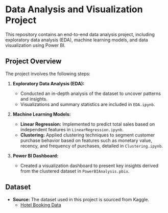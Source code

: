 # Data Analysis and Visualization Project

This repository contains an end-to-end data analysis project, including exploratory data analysis (EDA), machine learning models, and data visualization using Power BI.

## Project Overview

The project involves the following steps:

1.  **Exploratory Data Analysis (EDA):**
    *   Conducted an in-depth analysis of the dataset to uncover patterns and insights.
    *   Visualizations and summary statistics are included in `EDA.ipynb`.

2.  **Machine Learning Models:**
    *   **Linear Regression:** Implemented to predict total sales based on independent features in `LinearRegression.ipynb`.
    *   **Clustering:** Applied clustering techniques to segment customer purchase behavior based on features such as monetary value, recency, and frequency of purchases, detailed in `Clustering.ipynb`.

3.  **Power BI Dashboard:**
    *   Created a visualization dashboard to present key insights derived from the clustered dataset in `PowerBIAnalysis.pbix`.

## Dataset

- **Source:** The dataset used in this project is sourced from Kaggle.  
  - [Hotel Booking Data](https://www.kaggle.com/datasets/jessemostipak/hotel-booking-demand)
